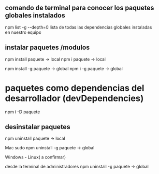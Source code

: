 ## comando de terminal para conocer los paquetes globales instalados

npm list -g --depth=0
lista de todas las dependencias globales instaladas en nuestro equipo 


## instalar paquetes /modulos
npm install paquete -> local
npm i paquete -> local

npm install -g paquete -> global
npm i -g paquete -> global

# paquetes como dependencias del desarrollador (devDependencies)
npm i -D paquete


## desinstalar paquetes

npm uninstall paquete -> local

Mac
sudo npm uninstall -g paquete -> global 

Windows - Linux( a confirmar)

desde la terminal de administradores
npm uninstall -g paquete -> global 





